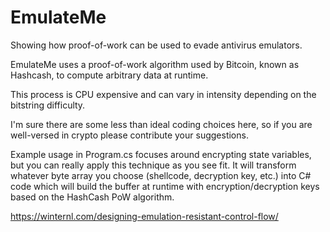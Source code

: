 # EmulateMe
Showing how proof-of-work can be used to evade antivirus emulators.

EmulateMe uses a proof-of-work algorithm used by Bitcoin, known as Hashcash, to compute arbitrary data at runtime.

This process is CPU expensive and can vary in intensity depending on the bitstring difficulty.

I'm sure there are some less than ideal coding choices here, so if you are well-versed in crypto please contribute your suggestions.

Example usage in Program.cs focuses around encrypting state variables, but you can really apply this technique as you see fit.
It will transform whatever byte array you choose (shellcode, decryption key, etc.) into C# code which will build the buffer at runtime with encryption/decryption keys based on the HashCash PoW algorithm.

https://winternl.com/designing-emulation-resistant-control-flow/
